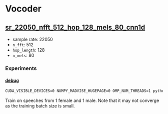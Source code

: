# Vocoder

## [sr_22050_nfft_512_hop_128_mels_80_cnn1d](conf/sr_22050_nfft_512_hop_128_mels_80_cnn1d)

* sample rate: 22050
* `n_fft`: 512
* `hop_length`: 128
* `n_mels`: 80

### Experiments

#### [debug](conf/sr_22050_nfft_512_hop_128_mels_80_cnn1d/experiment/debug.yaml)

```cmd
CUDA_VISIBLE_DEVICES=0 NUMPY_MADVISE_HUGEPAGE=0 OMP_NUM_THREADS=1 python train.py --config-path=conf/sr_22050_nfft_512_hop_128_mels_80_cnn1d +experiment=debug
```

Train on speeches from 1 female and 1 male. Note that it may not converge as the
training batch size is small.
